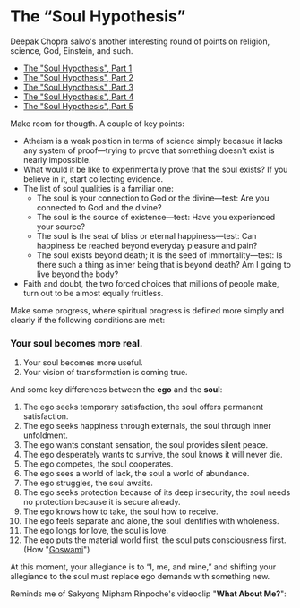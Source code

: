 # The “Soul Hypothesis”

Deepak Chopra salvo's another interesting round of points on religion, science, God, Einstein, and such.

- [The "Soul Hypothesis", Part 1](http://deepakchopra.com/the-soul-hypothesis/)
- [The "Soul Hypothesis", Part 2](http://deepakchopra.com/the-soul-hypothesis-part-2/)
- [The "Soul Hypothesis", Part 3](http://deepakchopra.com/the-soul-hypothesis-part-3/)
- [The "Soul Hypothesis", Part 4](http://deepakchopra.com/the-soul-hypothesis-part-4/)
- [The "Soul Hypothesis", Part 5](http://deepakchopra.com/2008/03/03/the-soul-hypothesis-part-5/)

Make room for thougth. A couple of key points:

- Atheism is a weak position in terms of science simply becasue it lacks any system of proof—trying to prove that something doesn't exist is nearly impossible.
- What would it be like to experimentally prove that the soul exists? If you believe in it, start collecting evidence.
- The list of soul qualities is a familiar one:
  - The soul is your connection to God or the divine—test: Are you connected to God and the divine?
  - The soul is the source of existence—test: Have you experienced your source?
  - The soul is the seat of bliss or eternal happiness—test: Can happiness be reached beyond everyday pleasure and pain?
  - The soul exists beyond death; it is the seed of immortality—test: Is there such a thing as inner being that is beyond death? Am I going to live beyond the body?
- Faith and doubt, the two forced choices that millions of people make, turn out to be almost equally fruitless.

Make some progress, where spiritual progress is defined more simply and clearly if the following conditions are met:

### Your soul becomes more real.

1. Your soul becomes more useful.
1. Your vision of transformation is coming true.

And some key differences between the **ego** and the **soul**:

1. The ego seeks temporary satisfaction, the soul offers permanent satisfaction.
1. The ego seeks happiness through externals, the soul through inner unfoldment.
1. The ego wants constant sensation, the soul provides silent peace.
1. The ego desperately wants to survive, the soul knows it will never die.
1. The ego competes, the soul cooperates.
1. The ego sees a world of lack, the soul a world of abundance.
1. The ego struggles, the soul awaits.
1. The ego seeks protection because of its deep insecurity, the soul needs no protection because it is secure already.
1. The ego knows how to take, the soul how to receive.
1. The ego feels separate and alone, the soul identifies with wholeness.
1. The ego longs for love, the soul is love.
1. The ego puts the material world first, the soul puts consciousness first. (How "[Goswami](http://aardnoot.nl/Amit_Goswami)")

At this moment, your allegiance is to “I, me, and mine,” and shifting your allegiance to the soul must replace ego demands with something new.

Reminds me of Sakyong Mipham Rinpoche's videoclip "**What About Me?**":
